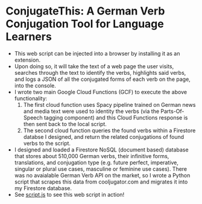 # ConjugateThis: A German Verb Conjugation Tool for Language Learners
- This web script can be injected into a browser by installing it as an extension.
- Upon doing so, it will take the text of a web page the user visits, searches through the text to identify the verbs, highlights said verbs, and logs a JSON of all the conjugated forms of each verb on the page, into the console.
- I wrote two main Google Cloud Functions (GCF) to execute the above functionality:
  1) The first cloud function uses Spacy pipeline trained on German news and media text were used to identity the verbs (via the Parts-Of-Speech tagging component) and this Cloud Functions response is then sent back to the local script.
  2) The second cloud function queries the found verbs within a Firestore databse I designed, and return the related conjugations of found verbs to the script.
- I designed and loaded a Firestore NoSQL (document based) database that stores about 510,000 German verbs, their infinitive forms, translations, and conjugation type (e.g. future perfect, imperative, singular or plural use cases, masculine or feminine use cases). There was no avaialable German Verb API on the market, so I wrote a Python script that scrapes this data from cooljugator.com and migrates it into my Firestore database.
- See [script.js](german-verb-conjugator/script.js) to see this web script in action!

